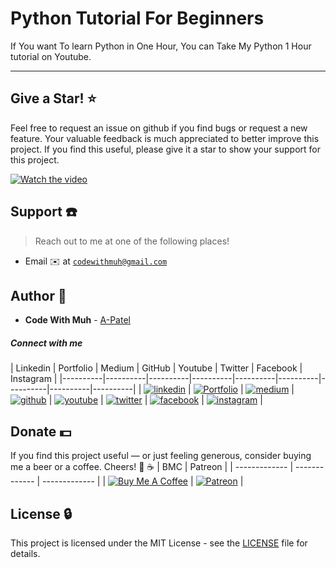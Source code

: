 # Python Tutorial For Beginners

If You want To learn Python in One Hour, You can Take My Python 1 Hour tutorial on Youtube.

---


## Give a Star! ⭐
Feel free to request an issue on github if you find bugs or request a new feature. Your valuable feedback is much appreciated to better improve this project. If you find this useful, please give it a star to show your support for this project.

[![Watch the video](https://miro.medium.com/max/700/1*g7m4L0NsmV6o98dG5iRU7Q.png)](https://www.youtube.com/watch?v=9q6XbhLawRI)



## Support :telephone:

> Reach out to me at one of the following places!

- Email :envelope: at <a href="mailto:codewithmuh@gmail.com" target="_blank">`codewithmuh@gmail.com`</a>


## Author :boy:

* **Code With Muh** - [A-Patel](https://github.com/codewithmuh)


##### Connect with me

| Linkedin | Portfolio | Medium | GitHub | Youtube | Twitter | Facebook | Instagram |
|----------|----------|----------|----------|----------|----------|----------|----------|----------|
| [![linkedin](https://img.icons8.com/ios-filled/96/000000/linkedin.png)](https://www.linkedin.com/in/muhammad-rashid-daha/) | [![Portfolio](https://img.icons8.com/wired/96/000000/domain.png)](https://codewithmuh.com/) | [![medium](https://img.icons8.com/ios-filled/96/000000/medium-monogram.png)](https://medium.com/@codewithmuh) | [![github](https://img.icons8.com/ios-glyphs/96/000000/github.png)](https://github.com/codewithmuh) | [![youtube](https://img.icons8.com/windows/96/000000/youtube.png)](https://youtube.com/@codewithmuh) | [![twitter](https://img.icons8.com/ios-filled/96/000000/twitter.png)](https://twitter.com/rashiddaha80) | [![facebook](https://img.icons8.com/ios-filled/90/000000/facebook.png)](https://www.facebook.com/MuhammadRashid06/) | [![instagram](https://img.icons8.com/ios-filled/90/000000/instagram-new.png)](https://www.instagram.com/rashiddaha1/) |


## Donate :dollar:

If you find this project useful — or just feeling generous, consider buying me a beer or a coffee. Cheers! :beers: :coffee:
| BMC | Patreon |
| ------------- | ------------- | ------------- |
| [![Buy Me A Coffee](https://www.buymeacoffee.com/assets/img/custom_images/orange_img.png)](https://www.buymeacoffee.com/codewithmuh) | [![Patreon](https://c5.patreon.com/external/logo/become_a_patron_button.png)](https://www.patreon.com/codewithmuh) |


## License :lock:

This project is licensed under the MIT License - see the [LICENSE](LICENSE) file for details.

